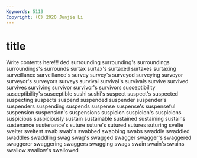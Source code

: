 ```yaml
---
Keywords: 5119
Copyright: (C) 2020 Junjie Li
---
```


# title

Write contents here!!!
ded
surrounding 
surrounding's 
surroundings 
surroundings's 
surrounds 
surtax 
surtax's 
surtaxed 
surtaxes 
surtaxing
surveillance 
surveillance's 
survey 
survey's 
surveyed 
surveying 
surveyor 
surveyor's 
surveyors 
surveys
survival 
survival's 
survivals 
survive 
survived 
survives 
surviving 
survivor 
survivor's 
survivors
susceptibility 
susceptibility's 
susceptible 
sushi 
sushi's 
suspect 
suspect's 
suspected 
suspecting 
suspects
suspend 
suspended 
suspender 
suspender's 
suspenders 
suspending 
suspends 
suspense 
suspense's 
suspenseful
suspension 
suspension's 
suspensions 
suspicion 
suspicion's 
suspicions 
suspicious 
suspiciously 
sustain 
sustainable
sustained 
sustaining 
sustains 
sustenance 
sustenance's 
suture 
suture's 
sutured 
sutures 
suturing
svelte 
svelter 
sveltest 
swab 
swab's 
swabbed 
swabbing 
swabs 
swaddle 
swaddled
swaddles 
swaddling 
swag 
swag's 
swagged 
swagger 
swagger's 
swaggered 
swaggerer 
swaggering
swaggers 
swagging 
swags 
swain 
swain's 
swains 
swallow 
swallow's 
swallowed 
